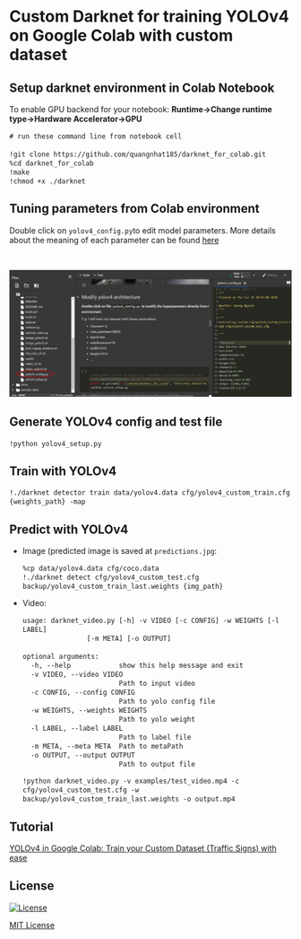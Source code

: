 # Custom Darknet for training YOLOv4 on Google Colab with custom dataset



## Setup darknet environment in Colab Notebook

To enable GPU backend for your notebook: __Runtime->Change runtime type->Hardware Accelerator->GPU__

```
# run these command line from notebook cell

!git clone https://github.com/quangnhat185/darknet_for_colab.git
%cd darknet_for_colab
!make
!chmod +x ./darknet
```

## Tuning parameters from Colab environment
Double click on `yolov4_config.py`to edit model parameters.
More details about the meaning of each parameter can be found [here](https://github.com/AlexeyAB/darknet/wiki/CFG-Parameters-in-the-%5Bnet%5D-section)

<br>
<p align="center"><img src="./data/edit_yolov4_config.png" width=1024></>


## Generate YOLOv4 config and test file
```
!python yolov4_setup.py
```

## Train with YOLOv4
```
!./darknet detector train data/yolov4.data cfg/yolov4_custom_train.cfg {weights_path} -map
```

## Predict with YOLOv4
- Image (predicted image is saved at `predictions.jpg`:
    ```
    %cp data/yolov4.data cfg/coco.data
    !./darknet detect cfg/yolov4_custom_test.cfg backup/yolov4_custom_train_last.weights {img_path}
    ```

         
- Video:

    ```
    usage: darknet_video.py [-h] -v VIDEO [-c CONFIG] -w WEIGHTS [-l LABEL]
                    [-m META] [-o OUTPUT]

    optional arguments:
      -h, --help            show this help message and exit
      -v VIDEO, --video VIDEO
                            Path to input video
      -c CONFIG, --config CONFIG
                            Path to yolo config file
      -w WEIGHTS, --weights WEIGHTS
                            Path to yolo weight
      -l LABEL, --label LABEL
                            Path to label file
      -m META, --meta META  Path to metaPath
      -o OUTPUT, --output OUTPUT
                            Path to output file  
    ```
         
         
    ```
    !python darknet_video.py -v examples/test_video.mp4 -c cfg/yolov4_custom_test.cfg -w backup/yolov4_custom_train_last.weights -o output.mp4
    ```

    
## Tutorial
[YOLOv4 in Google Colab: Train your Custom Dataset (Traffic Signs) with ease](https://medium.com/@quangnhatnguyenle/yolov4-in-google-colab-train-your-custom-dataset-traffic-signs-with-ease-3243ca91c81d)


## License
[![License](http://img.shields.io/:license-mit-blue.svg?style=flat-square)](http://badges.mit-license.org)

[MIT License](./LICENSE)
